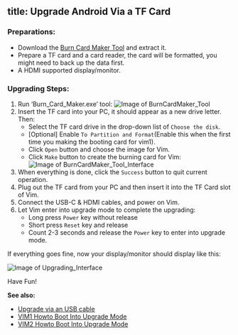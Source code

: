 title:  Upgrade Android Via a TF Card
---

### Preparations:

* Download the [Burn Card Maker Tool](http://www.mediafire.com/file/u349mo760o1dt6i/Burn_card_maker_V2.0.2_20150617_en.7z) and extract it.
* Prepare a TF card and a card reader, the card will be formatted, you might need to back up the data first.
* A HDMI supported display/monitor.

### Upgrading Steps:
1. Run ‘Burn_Card_Maker.exe’ tool:
	![Image of BurnCardMaker_Tool](/images/vim1/BurnCardMaker_Tool.png)
2. Insert the TF card into your PC, it should appear as a new drive letter. Then:
	* Select the TF card drive in the drop-down list of `Choose the disk`.
	* [Optional] Enable `To Partition and Format`(Enable this when the first time you making the booting card for vim1).
	* Click `Open` button and choose the image for Vim.
	* Click `Make` button to create the burning card for Vim:
	![Image of BurnCardMaker_Tool_Interface](/images/vim1/BurnCardMaker_Tool_Interface.png)
3. When everything is done, click the `Success` button to quit current operation.
4. Plug out the TF card from your PC and then insert it into the TF Card slot of Vim.
5. Connect the USB-C & HDMI cables, and power on Vim.
6. Let Vim enter into upgrade mode to complete the upgrading:
	* Long press `Power` key without release
	* Short press `Reset` key and release
	* Count 2-3 seconds and release the `Power` key to enter into upgrade mode.

If everything goes fine, now your display/monitor should display like this:

![Image of Upgrading_Interface](/images/vim1/Upgrading_interface.png)

Have Fun!

**See also:**

* [Upgrade via an USB cable](/vim1/UpgradeViaUSBCable.html)
* [VIM1 Howto Boot Into Upgrade Mode](/vim1/HowtoBootIntoUpgradeMode.html)
* [VIM2 Howto Boot Into Upgrade Mode](/vim2/HowtoBootIntoUpgradeMode.html)
